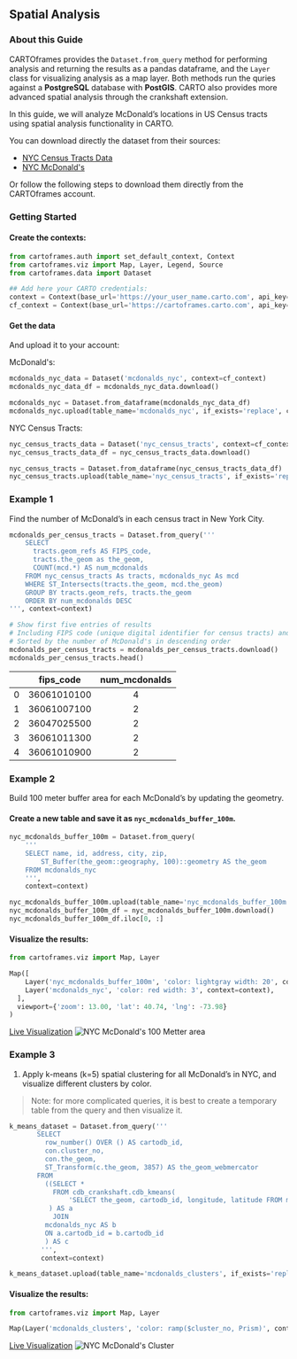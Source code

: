 ## Spatial Analysis

### About this Guide

CARTOframes provides the `Dataset.from_query` method for performing analysis and returning the results as a pandas dataframe, and the `Layer` class for visualizing analysis as a map layer. Both methods run the quries against a **PostgreSQL** database with **PostGIS**. CARTO also provides more advanced spatial analysis through the crankshaft extension.

In this guide, we will analyze McDonald’s locations in US Census tracts using spatial analysis functionality in CARTO.

You can download directly the dataset from their sources:

- [NYC Census Tracts Data](https://www.census.gov/cgi-bin/geo/shapefiles/index.php?year=2018&layergroup=Census+Tracts)
- [NYC McDonald's](https://data.cityofnewyork.us/Health/McDonald-s/kyws-ad2t)

Or follow the following steps to download them directly from the CARTOframes account.

### Getting Started

#### Create the contexts:

```py
from cartoframes.auth import set_default_context, Context
from cartoframes.viz import Map, Layer, Legend, Source
from cartoframes.data import Dataset

## Add here your CARTO credentials:
context = Context(base_url='https://your_user_name.carto.com', api_key='your_api_key')
cf_context = Context(base_url='https://cartoframes.carto.com', api_key='default_public')
```

#### Get the data

And upload it to your account:

McDonald's:

```py
mcdonalds_nyc_data = Dataset('mcdonalds_nyc', context=cf_context)
mcdonalds_nyc_data_df = mcdonalds_nyc_data.download()

mcdonalds_nyc = Dataset.from_dataframe(mcdonalds_nyc_data_df)
mcdonalds_nyc.upload(table_name='mcdonalds_nyc', if_exists='replace', context=context)
```

NYC Census Tracts:

```py
nyc_census_tracts_data = Dataset('nyc_census_tracts', context=cf_context)
nyc_census_tracts_data_df = nyc_census_tracts_data.download()

nyc_census_tracts = Dataset.from_dataframe(nyc_census_tracts_data_df)
nyc_census_tracts.upload(table_name='nyc_census_tracts', if_exists='replace', context=context)
```

### Example 1

Find the number of McDonald’s in each census tract in New York City.

```py
mcdonalds_per_census_tracts = Dataset.from_query('''
    SELECT
      tracts.geom_refs AS FIPS_code,
      tracts.the_geom as the_geom,
      COUNT(mcd.*) AS num_mcdonalds
    FROM nyc_census_tracts As tracts, mcdonalds_nyc As mcd
    WHERE ST_Intersects(tracts.the_geom, mcd.the_geom)
    GROUP BY tracts.geom_refs, tracts.the_geom
    ORDER BY num_mcdonalds DESC
''', context=context)
```

```py
# Show first five entries of results
# Including FIPS code (unique digital identifier for census tracts) and the number of McDonald's
# Sorted by the number of McDonald's in descending order
mcdonalds_per_census_tracts = mcdonalds_per_census_tracts.download()
mcdonalds_per_census_tracts.head()
```

|   | fips_code | num_mcdonalds |
|:-:|:-:|:-:|
| 0 | 36061010100 | 4 |
| 1 | 36061007100 | 2 |
| 2 | 36047025500 | 2 |
| 3 | 36061011300 | 2 |
| 4 | 36061010900 | 2 |

### Example 2

Build 100 meter buffer area for each McDonald’s by updating the geometry.

#### Create a new table and save it as `nyc_mcdonalds_buffer_100m`.

```py
nyc_mcdonalds_buffer_100m = Dataset.from_query(
    '''
    SELECT name, id, address, city, zip,
        ST_Buffer(the_geom::geography, 100)::geometry AS the_geom
    FROM mcdonalds_nyc
    ''',
    context=context)

nyc_mcdonalds_buffer_100m.upload(table_name='nyc_mcdonalds_buffer_100m', if_exists='replace', context=context)
nyc_mcdonalds_buffer_100m_df = nyc_mcdonalds_buffer_100m.download()
nyc_mcdonalds_buffer_100m_df.iloc[0, :]
```

#### Visualize the results:

```py
from cartoframes.viz import Map, Layer

Map([
    Layer('nyc_mcdonalds_buffer_100m', 'color: lightgray width: 20', context=context),
    Layer('mcdonalds_nyc', 'color: red width: 3', context=context),
  ],
  viewport={'zoom': 13.00, 'lat': 40.74, 'lng': -73.98}
)
```

[Live Visualization](https://cartovl.carto.com/kuviz/a6a586c3-682c-4591-a8cd-f4d9d4cc10bd)
![NYC McDonald's 100 Metter area](../../img/guides/spatial-analysis/example-2.png)

### Example 3

1. Apply k-means (k=5) spatial clustering for all McDonald’s in NYC, and visualize different clusters by color.

> Note: for more complicated queries, it is best to create a temporary table from the query and then visualize it.

```py
k_means_dataset = Dataset.from_query('''
       SELECT
         row_number() OVER () AS cartodb_id,
         con.cluster_no,
         con.the_geom,
         ST_Transform(c.the_geom, 3857) AS the_geom_webmercator
       FROM
         ((SELECT *
           FROM cdb_crankshaft.cdb_kmeans(
               'SELECT the_geom, cartodb_id, longitude, latitude FROM mcdonalds_nyc', 5)
          ) AS a
           JOIN
         mcdonalds_nyc AS b
         ON a.cartodb_id = b.cartodb_id
         ) AS c
        ''',
        context=context)

k_means_dataset.upload(table_name='mcdonalds_clusters', if_exists='replace', context=context)
```

#### Visualize the results:

```py
from cartoframes.viz import Map, Layer

Map(Layer('mcdonalds_clusters', 'color: ramp($cluster_no, Prism)', context=context))
```

[Live Visualization](https://cartovl.carto.com/kuviz/8c5b6b66-ab5e-41d3-b3e5-c2d08d6831d4)
![NYC McDonald's Cluster](../../img/guides/spatial-analysis/example-3.png)
